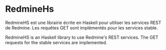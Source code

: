 RedmineHs
=========

RedmineHS est une librairie écrite en Haskell pour utiliser les services REST de Redmine.
Les requêtes GET sont implémentés pour les services stable.

RedmineHS is an Haskell library to use Redmine's REST services.
The GET requests for the stable services are implemented.
